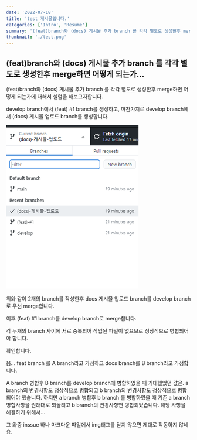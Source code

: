 ```yaml
---
date: '2022-07-18'
title: 'test 게시물입니다.'
categories: ['Intro', 'Resume']
summary: '(feat)branch와 (docs) 게시물 추가 branch 를 각각 별도로 생성한후 merge하면 어떻게 되는가...'
thumbnail: './test.png'
---
```


## (feat)branch와 (docs) 게시물 추가 branch 를 각각 별도로 생성한후 merge하면 어떻게 되는가...

(feat)branch와 (docs) 게시물 추가 branch 를 각각 별도로 생성한후 merge하면 어떻게 되는가에 대해서 실험을 해보고자합니다.

develop branch에서 (feat) #1 branch를 생성하고, 마찬가지로 develop branch에서 (docs) 게시물 업로드 branch를 생성합니다.

<img src="./branchtest.png" alt="branchMergeTestImg"></img>

위와 같이 2개의 branch를 작성한후 docs 게시물 업로드 branch를 develop branch로 우선 merge합니다.

이후 (feat) #1 branch를 develop branch로 merge합니다.

각 두개의 branch 사이에 서로 중복되어 작업된 파일이 없으므로 정상적으로 병합되어야 합니다.

확인합니다.

음...
feat branch 를 A branch라고 가정하고
docs branch를 B branch라고 가정합니다.

A branch 병합후 B branch를 develop branch에 병합하였을 때 기대했었던 값은.
a branch의 변경사항도 정상적으로 병합되고 b branch의 변경사항도 정상적으로 병합되어야 했습니다.
하지만 a branch 병합후 b branch 를 병합하였을 때 기존 a branch 병합사항을 원래대로 되돌리고 b branch의 변경사항면 병합되었습니다.
해당 사항을 해결하기 위해서...

그 와중 inssue 하나 마크다운 파일에서 img태그를 닫지 않으면 제대로 작동하지 않네요.
